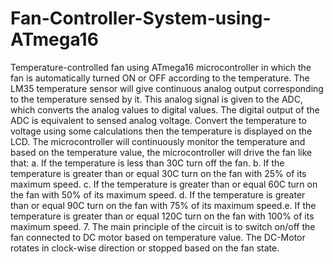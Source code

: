 # Fan-Controller-System-using-ATmega16
Temperature-controlled fan using ATmega16 microcontroller in which the fan is automatically turned ON or OFF according to the temperature.
The LM35 temperature sensor will give continuous analog output
corresponding to the temperature sensed by it. This analog signal is given to the ADC,
which converts the analog values to digital values. 
The digital output of the ADC is equivalent to sensed analog voltage. Convert the temperature to voltage using some calculations then
the temperature is displayed on the LCD.
The microcontroller will continuously monitor the temperature and based on the
temperature value, the microcontroller will drive the fan like that:
a. If the temperature is less than 30C turn off the fan.
b. If the temperature is greater than or equal 30C turn on the fan with 25% of its
maximum speed.
c. If the temperature is greater than or equal 60C turn on the fan with 50% of its
maximum speed.
d. If the temperature is greater than or equal 90C turn on the fan with 75% of its
maximum speed.e. If the temperature is greater than or equal 120C turn on the fan with 100% of its
maximum speed.
7. The main principle of the circuit is to switch on/off the fan connected to DC motor based
on temperature value. The DC-Motor rotates in clock-wise direction or stopped based on
the fan state.
